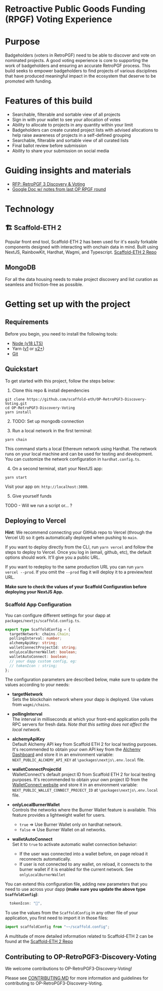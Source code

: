 # Retroactive Public Goods Funding (RPGF) Voting Experience

# Purpose
Badgeholders (voters in RetroPGF) need to be able to discover and vote on nominated projects. A good voting experience is core to supporting the work of badgeholders and ensuring an accurate RetroPGF process. This build seeks to empower badgeholders to find projects of various disciplines that have produced meaningful impact in the ecosystem that deserve to be promoted with funding.

# Features of this build
- Searchable, filterable and sortable view of all projects
- Sign in with your wallet to see your allocation of votes
- Ability to allocate to projects in any quantity within your limit
- Badgeholders can create curated project lists with advised allocations to help raise awareness of projects in a self-defined grouping
- Searchable, filterable and sortable view of all curated lists
- Final ballot review before submission
- Ability to share your submission on social media

# Guiding insights and materials
- [RFP: RetroPGF 3 Discovery & Voting ](https://github.com/ethereum-optimism/ecosystem-contributions/issues/104)
- [Google Doc w/ notes from last OP RPGF round](https://docs.google.com/document/d/1ZjjJkVIhOMgEDVRN24uvxVEOREFQeJCQp4I1XPX2_8k/edit)

# Technology
##  🏗 Scaffold-ETH 2
Popular front end tool, Scaffold-ETH 2 has been used for it's easily forkable components designed with interacting with onchain data in mind. Built using NextJS, RainbowKit, Hardhat, Wagmi, and Typescript.
[Scaffold-ETH 2 Repo](https://github.com/scaffold-eth/scaffold-eth-2)

## MongoDB
For all the data housing needs to make project discovery and list curation as seamless and friction-free as possible.

# Getting set up with the project
## Requirements

Before you begin, you need to install the following tools:

- [Node (v18 LTS)](https://nodejs.org/en/download/)
- Yarn ([v1](https://classic.yarnpkg.com/en/docs/install/) or [v2+](https://yarnpkg.com/getting-started/install))
- [Git](https://git-scm.com/downloads)


## Quickstart

To get started with this project, follow the steps below:

1. Clone this repo & install dependencies

```
git clone https://github.com/scaffold-eth/OP-RetroPGF3-Discovery-Voting.git
cd OP-RetroPGF3-Discovery-Voting
yarn install
```
2. TODO: Set up mongodb connection

3. Run a local network in the first terminal:

```
yarn chain
```

This command starts a local Ethereum network using Hardhat. The network runs on your local machine and can be used for testing and development. You can customize the network configuration in `hardhat.config.ts`.

4. On a second terminal, start your NextJS app:

```
yarn start
```

Visit your app on: `http://localhost:3000`.

5. Give yourself funds

TODO - Will we run a script or... ?

## Deploying to Vercel

**Hint**: We recommend connecting your GitHub repo to Vercel (through the Vercel UI) so it gets automatically deployed when pushing to `main`.

If you want to deploy directly from the CLI, run `yarn vercel` and follow the steps to deploy to Vercel. Once you log in (email, github, etc), the default options should work. It'll give you a public URL.

If you want to redeploy to the same production URL you can run `yarn vercel --prod`. If you omit the `--prod` flag it will deploy it to a preview/test URL.

**Make sure to check the values of your Scaffold Configuration before deploying your NextJS App.**

### Scaffold App Configuration

You can configure different settings for your dapp at `packages/nextjs/scaffold.config.ts`.

```ts
export type ScaffoldConfig = {
  targetNetwork: chains.Chain;
  pollingInterval: number;
  alchemyApiKey: string;
  walletConnectProjectId: string;
  onlyLocalBurnerWallet: boolean;
  walletAutoConnect: boolean;
  // your dapp custom config, eg:
  // tokenIcon : string;
};
```

The configuration parameters are described below, make sure to update the values according to your needs:

- **targetNetwork**  
  Sets the blockchain network where your dapp is deployed. Use values from `wagmi/chains`.

- **pollingInterval**  
  The interval in milliseconds at which your front-end application polls the RPC servers for fresh data. _Note that this setting does not affect the local network._

- **alchemyApiKey**  
  Default Alchemy API key from Scaffold ETH 2 for local testing purposes.  
  It's recommended to obtain your own API key from the [Alchemy Dashboard](https://dashboard.alchemyapi.io/) and store it in an environment variable: `NEXT_PUBLIC_ALCHEMY_API_KEY` at `\packages\nextjs\.env.local` file.

- **walletConnectProjectId**  
  WalletConnect's default project ID from Scaffold ETH 2 for local testing purposes.
  It's recommended to obtain your own project ID from the [WalletConnect website](https://cloud.walletconnect.com) and store it in an environment variable: `NEXT_PUBLIC_WALLET_CONNECT_PROJECT_ID` at `\packages\nextjs\.env.local` file.

- **onlyLocalBurnerWallet**  
  Controls the networks where the Burner Wallet feature is available. This feature provides a lightweight wallet for users.

  - `true` => Use Burner Wallet only on hardhat network.
  - `false` => Use Burner Wallet on all networks.

- **walletAutoConnect**  
  Set it to `true` to activate automatic wallet connection behavior:
  - If the user was connected into a wallet before, on page reload it reconnects automatically.
  - If user is not connected to any wallet, on reload, it connects to the burner wallet if it is enabled for the current network. See `onlyLocalBurnerWallet`

You can extend this configuration file, adding new parameters that you need to use across your dapp **(make sure you update the above type `ScaffoldConfig`)**:

```ts
  tokenIcon: "💎",
```

To use the values from the `ScaffoldConfig` in any other file of your application, you first need to import it in those files:

```ts
import scaffoldConfig from "~~/scaffold.config";
```
A multitude of more detailed information related to Scaffold-ETH 2 can be found at the [Scaffold-ETH 2 Repo](https://github.com/scaffold-eth/scaffold-eth-2)

## Contributing to OP-RetroPGF3-Discovery-Voting

We welcome contributions to OP-RetroPGF3-Discovery-Voting!

Please see [CONTRIBUTING.MD](https://github.com/scaffold-eth/OP-RetroPGF3-Discovery-Voting/blob/main/CONTRIBUTING.md) for more information and guidelines for contributing to OP-RetroPGF3-Discovery-Voting.
